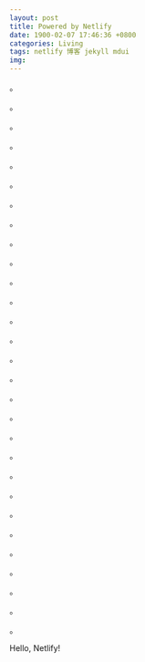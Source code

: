 ```yaml
---
layout: post
title: Powered by Netlify
date: 1900-02-07 17:46:36 +0800
categories: Living
tags: netlify 博客 jekyll mdui
img: 
---
```

。

。

。

。

。

。

。

。

。

。

。

。

。

。

。

。

。

。

。

。

。

。

。

。

。

。

。

。

。

Hello, Netlify!
